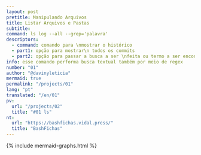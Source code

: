 ```yaml
---
layout: post
pretitle: Manipulando Arquivos
title: Listar Arquivos e Pastas
subtitle: 
command: ls log --all --grep='palavra'
descriptors:
  - command: comando para \nmostrar o histórico
  - part1: opção para mostrar\n todos os commits
  - part2: opção para passar a busca a ser \nfeita ou termo a ser encontrado
info: esse comando performa busca textual também por meio de regex
number: "01"
author: "@davinyleticia"
mermaid: true
permalink: "/projects/01"
lang: "pt"
translated: "/en/01"
pv:
  url: "/projects/02"
  title: "#01 ls"
nt:
  url: "https://bashfichas.vidal.press/"
  title: "BashFichas"
---
```


{% include mermaid-graphs.html %}